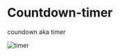# Countdown-timer
coundown aka timer 

![timer](https://user-images.githubusercontent.com/106537238/183045929-560cd36e-0870-49c9-b23d-b87c6c408592.PNG)
